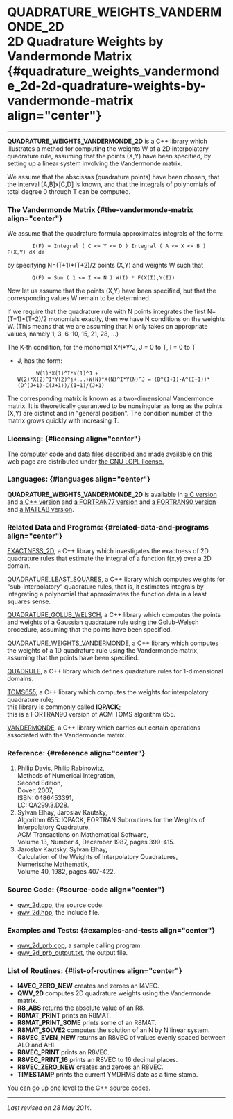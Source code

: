 QUADRATURE\_WEIGHTS\_VANDERMONDE\_2D\
2D Quadrature Weights by Vandermonde Matrix {#quadrature_weights_vandermonde_2d-2d-quadrature-weights-by-vandermonde-matrix align="center"}
===========================================

------------------------------------------------------------------------

**QUADRATURE\_WEIGHTS\_VANDERMONDE\_2D** is a C++ library which
illustrates a method for computing the weights W of a 2D interpolatory
quadrature rule, assuming that the points (X,Y) have been specified, by
setting up a linear system involving the Vandermonde matrix.

We assume that the abscissas (quadrature points) have been chosen, that
the interval \[A,B\]x\[C,D\] is known, and that the integrals of
polynomials of total degree 0 through T can be computed.

### The Vandermonde Matrix {#the-vandermonde-matrix align="center"}

We assume that the quadrature formula approximates integrals of the
form:

            I(F) = Integral ( C <= Y <= D ) Integral ( A <= X <= B ) F(X,Y) dX dY
          

by specifying N=(T+1)\*(T+2)/2 points (X,Y) and weights W such that

            Q(F) = Sum ( 1 <= I <= N ) W(I) * F(X(I),Y(I))
          

Now let us assume that the points (X,Y) have been specified, but that
the corresponding values W remain to be determined.

If we require that the quadrature rule with N points integrates the
first N=(T+1)\*(T+2)/2 monomials exactly, then we have N conditions on
the weights W. (This means that we are assuming that N only takes on
appropriate values, namely 1, 3, 6, 10, 15, 21, 28, ...)

The K-th condition, for the monomial X\^I\*Y\^J, J = 0 to T, I = 0 to T
- J, has the form:

            W(1)*X(1)^I*Y(1)^J + W(2)*X(2)^I*Y(2)^j+...+W(N)*X(N)^I*Y(N)^J = (B^(I+1)-A^(I+1))*(D^(J+1)-C(J+1))/(I+1)/(J+1)
          

The corresponding matrix is known as a two-dimensional Vandermonde
matrix. It is theoretically guaranteed to be nonsingular as long as the
points (X,Y) are distinct and in "general position". The condition
number of the matrix grows quickly with increasing T.

### Licensing: {#licensing align="center"}

The computer code and data files described and made available on this
web page are distributed under [the GNU LGPL
license.](../../txt/gnu_lgpl.txt)

### Languages: {#languages align="center"}

**QUADRATURE\_WEIGHTS\_VANDERMONDE\_2D** is available in [a C
version](../../c_src/quadrature_weights_vandermonde_2d/quadrature_weights_vandermonde_2d.md)
and [a C++
version](../../master/quadrature_weights_vandermonde_2d/quadrature_weights_vandermonde_2d.md)
and [a FORTRAN77
version](../../f77_src/quadrature_weights_vandermonde_2d/quadrature_weights_vandermonde_2d.md)
and [a FORTRAN90
version](../../f_src/quadrature_weights_vandermonde_2d/quadrature_weights_vandermonde_2d.md)
and [a MATLAB
version](../../m_src/quadrature_weights_vandermonde_2d/quadrature_weights_vandermonde_2d.md).

### Related Data and Programs: {#related-data-and-programs align="center"}

[EXACTNESS\_2D](../../master/exactness_2d/exactness_2d.md), a C++
library which investigates the exactness of 2D quadrature rules that
estimate the integral of a function f(x,y) over a 2D domain.

[QUADRATURE\_LEAST\_SQUARES](../../master/quadrature_least_squares/quadrature_least_squares.md),
a C++ library which computes weights for "sub-interpolatory" quadrature
rules, that is, it estimates integrals by integrating a polynomial that
approximates the function data in a least squares sense.

[QUADRATURE\_GOLUB\_WELSCH](../../master/quadrature_golub_welsch/quadrature_golub_welsch.md),
a C++ library which computes the points and weights of a Gaussian
quadrature rule using the Golub-Welsch procedure, assuming that the
points have been specified.

[QUADRATURE\_WEIGHTS\_VANDERMONDE](../../master/quadrature_weights_vandermonde/quadrature_weights_vandermonde.md),
a C++ library which computes the weights of a 1D quadrature rule using
the Vandermonde matrix, assuming that the points have been specified.

[QUADRULE](../../master/quadrule/quadrule.md), a C++ library which
defines quadrature rules for 1-dimensional domains.

[TOMS655](../../master/toms655/toms655.md), a C++ library which
computes the weights for interpolatory quadrature rule;\
this library is commonly called **IQPACK**;\
this is a FORTRAN90 version of ACM TOMS algorithm 655.

[VANDERMONDE](../../master/vandermonde/vandermonde.md), a C++ library
which carries out certain operations associated with the Vandermonde
matrix.

### Reference: {#reference align="center"}

1.  Philip Davis, Philip Rabinowitz,\
    Methods of Numerical Integration,\
    Second Edition,\
    Dover, 2007,\
    ISBN: 0486453391,\
    LC: QA299.3.D28.
2.  Sylvan Elhay, Jaroslav Kautsky,\
    Algorithm 655: IQPACK, FORTRAN Subroutines for the Weights of
    Interpolatory Quadrature,\
    ACM Transactions on Mathematical Software,\
    Volume 13, Number 4, December 1987, pages 399-415.
3.  Jaroslav Kautsky, Sylvan Elhay,\
    Calculation of the Weights of Interpolatory Quadratures,\
    Numerische Mathematik,\
    Volume 40, 1982, pages 407-422.

### Source Code: {#source-code align="center"}

-   [qwv\_2d.cpp](qwv_2d.cpp), the source code.
-   [qwv\_2d.hpp](qwv_2d.hpp), the include file.

### Examples and Tests: {#examples-and-tests align="center"}

-   [qwv\_2d\_prb.cpp](qwv_2d_prb.cpp), a sample calling program.
-   [qwv\_2d\_prb\_output.txt](qwv_2d_prb_output.txt), the output file.

### List of Routines: {#list-of-routines align="center"}

-   **I4VEC\_ZERO\_NEW** creates and zeroes an I4VEC.
-   **QWV\_2D** computes 2D quadrature weights using the Vandermonde
    matrix.
-   **R8\_ABS** returns the absolute value of an R8.
-   **R8MAT\_PRINT** prints an R8MAT.
-   **R8MAT\_PRINT\_SOME** prints some of an R8MAT.
-   **R8MAT\_SOLVE2** computes the solution of an N by N linear system.
-   **R8VEC\_EVEN\_NEW** returns an R8VEC of values evenly spaced
    between ALO and AHI.
-   **R8VEC\_PRINT** prints an R8VEC.
-   **R8VEC\_PRINT\_16** prints an R8VEC to 16 decimal places.
-   **R8VEC\_ZERO\_NEW** creates and zeroes an R8VEC.
-   **TIMESTAMP** prints the current YMDHMS date as a time stamp.

You can go up one level to [the C++ source codes](../cpp_src.md).

------------------------------------------------------------------------

*Last revised on 28 May 2014.*

